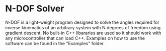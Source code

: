# N-DOF Solver
N-DOF is a light-weight program designed to solve the angles required for inverse kinematics of an arbitrary system with N degrees of freedom using gradient descent. No built-in C++ libararies are used so it should work with any microcontroller that can load C++. Examples on how to use the software can be found in the "Examples" folder.
